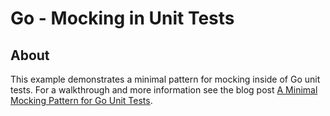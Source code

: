 # Go - Mocking in Unit Tests

## About

This example demonstrates a minimal pattern for mocking inside of Go unit tests. For a walkthrough
and more information see the blog post [A Minimal Mocking Pattern for Go Unit Tests]().
